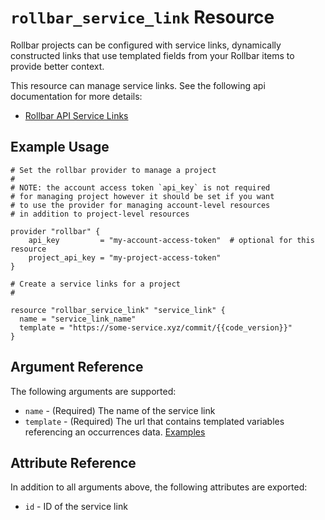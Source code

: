 `rollbar_service_link` Resource
=========================

Rollbar projects can be configured with service links, dynamically constructed links that use templated fields from your Rollbar items to provide better context.

This resource can manage service links.  See the following api documentation for more details:

* [Rollbar API Service Links](https://docs.rollbar.com/reference/Service-Links)

Example Usage
-------------

```hcl
# Set the rollbar provider to manage a project
#
# NOTE: the account access token `api_key` is not required
# for managing project however it should be set if you want
# to use the provider for managing account-level resources
# in addition to project-level resources

provider "rollbar" {
    api_key         = "my-account-access-token"  # optional for this resource
    project_api_key = "my-project-access-token"
}

# Create a service links for a project
#

resource "rollbar_service_link" "service_link" {
  name = "service_link_name"
  template = "https://some-service.xyz/commit/{{code_version}}"
}
```

Argument Reference
------------------

The following arguments are supported:

* `name` - (Required) The name of the service link
* `template` - (Required) The url that contains templated variables referencing an occurrences data. [Examples](https://docs.rollbar.com/docs/service-links)


Attribute Reference
-------------------

In addition to all arguments above, the following attributes are exported:

* `id` - ID of the service link
